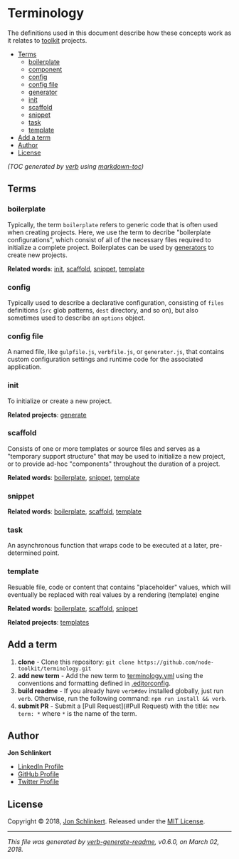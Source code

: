 # Terminology

The definitions used in this document describe how these concepts work as it relates to [toolkit](https://github.com/toolkit) projects.

- [Terms](#terms)
  * [boilerplate](#boilerplate)
  * [component](#component)
  * [config](#config)
  * [config file](#config-file)
  * [generator](#generator)
  * [init](#init)
  * [scaffold](#scaffold)
  * [snippet](#snippet)
  * [task](#task)
  * [template](#template)
- [Add a term](#add-a-term)
- [Author](#author)
- [License](#license)

_(TOC generated by [verb](https://github.com/verbose/verb) using [markdown-toc](https://github.com/jonschlinkert/markdown-toc))_

## Terms

### boilerplate

Typically, the term `boilerplate` refers to generic code that is often used when creating projects. Here, we use the term to decribe "boilerplate configurations", which consist of all of the necessary files required to initialize a complete project. Boilerplates can be used by [generators](#generator) to create new projects.

**Related words**: [init](#init), [scaffold](#scaffold), [snippet](#snippet), [template](#template)

### config

Typically used to describe a declarative configuration, consisting of `files` definitions (`src` glob patterns, `dest` directory, and so on), but also sometimes used to describe an `options` object.

### config file

A named file, like `gulpfile.js`, `verbfile.js`, or `generator.js`, that contains custom configuration settings and runtime code for the associated application.

### init

To initialize or create a new project.

**Related projects**: [generate](https://github.com/generate/generate)

### scaffold

Consists of one or more templates or source files and serves as a "temporary support structure" that may be used to initialize a new project, or to provide ad-hoc "components" throughout the duration of a project.

**Related words**: [boilerplate](#boilerplate), [snippet](#snippet), [template](#template)

### snippet

**Related words**: [boilerplate](#boilerplate), [scaffold](#scaffold), [template](#template)

### task

An asynchronous function that wraps code to be executed at a later, pre-determined point.

### template

Resuable file, code or content that contains "placeholder" values, which will eventually be replaced with real values by a rendering (template) engine

**Related words**: [boilerplate](#boilerplate), [scaffold](#scaffold), [snippet](#snippet)

**Related projects**: [templates](https://github.com/jonschlinkert/templates)

## Add a term

1. **clone** - Clone this repository: `git clone https://github.com/node-toolkit/terminology.git`
2. **add new term** - Add the new term to [terminology.yml](./terminology.yml) using the conventions and formatting defined in [.editorconfig](.editorconfig).
3. **build readme** - If you already have `verb#dev` installed globally, just run `verb`. Otherwise, run the following command: `npm run install && verb`.
4. **submit PR** - Submit a [Pull Request](#Pull Request) with the title: `new term: *` where `*` is the name of the term.

## Author

**Jon Schlinkert**

* [LinkedIn Profile](https://linkedin.com/in/jonschlinkert)
* [GitHub Profile](https://github.com/jonschlinkert)
* [Twitter Profile](https://twitter.com/jonschlinkert)

## License

Copyright © 2018, [Jon Schlinkert](https://github.com/jonschlinkert).
Released under the [MIT License](LICENSE).

***

_This file was generated by [verb-generate-readme](https://github.com/verbose/verb-generate-readme), v0.6.0, on March 02, 2018._